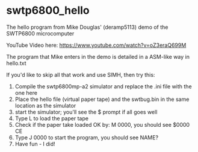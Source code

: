 # swtp6800_hello
The hello program from Mike Douglas' (deramp5113) demo of the SWTP6800 microcomputer

YouTube Video here: https://www.youtube.com/watch?v=oZ3eraQ699M

The program that Mike enters in the demo is detailed in a ASM-like way in hello.txt

If you'd like to skip all that work and use SIMH, then try this:

1. Compile the swtp6800mp-a2 simulator and replace the .ini file with the one here
2. Place the hello file (virtual paper tape) and the swtbug.bin in the same location as the simulator
3. start the simulator; you'll see the $ prompt if all goes well
4. Type L to load the paper tape
5. Check if the paper take loaded OK by: M 0000, you should see $0000 CE
6. Type J 0000 to start the program, you should see NAME?
7. Have fun - I did!
